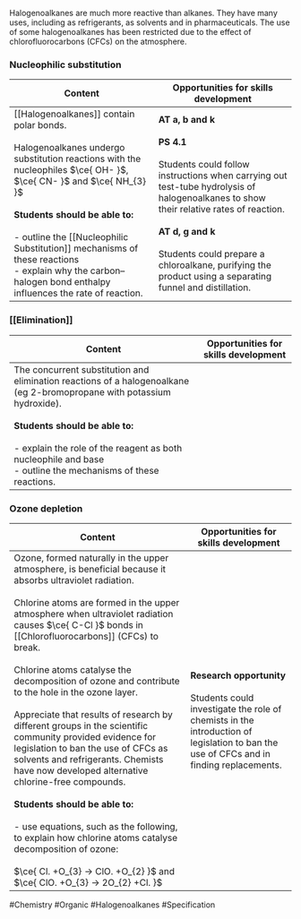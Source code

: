 Halogenoalkanes are much more reactive than alkanes. They have many uses, including as refrigerants, as solvents and in pharmaceuticals. The use of some halogenoalkanes has been restricted due to the effect of chlorofluorocarbons (CFCs) on the atmosphere.

### Nucleophilic substitution

| Content                                                                                                                                                                                                                                                                                                                                                                        | Opportunities for skills development                                                                                                                                                                                                                                                                                       |
| ------------------------------------------------------------------------------------------------------------------------------------------------------------------------------------------------------------------------------------------------------------------------------------------------------------------------------------------------------------------------------ | -------------------------------------------------------------------------------------------------------------------------------------------------------------------------------------------------------------------------------------------------------------------------------------------------------------------------- |
| [[Halogenoalkanes]] contain polar bonds.<br><br>Halogenoalkanes undergo substitution reactions with the nucleophiles $\ce{ OH- }$, $\ce{ CN- }$ and $\ce{ NH_{3} }$<br><br>**Students should be able to:**<br><br>- outline the [[Nucleophilic Substitution]] mechanisms of these reactions<br>- explain why the carbon–halogen bond enthalpy influences the rate of reaction. | **AT a, b and k**<br><br>**PS 4.1**<br><br>Students could follow instructions when carrying out test-tube hydrolysis of halogenoalkanes to show their relative rates of reaction.<br><br>**AT d, g and k**<br><br>Students could prepare a chloroalkane, purifying the product using a separating funnel and distillation. |

### [[Elimination]]

| Content                                                                                                                                                                                                                                                                              | Opportunities for skills development |
| ------------------------------------------------------------------------------------------------------------------------------------------------------------------------------------------------------------------------------------------------------------------------------------ | ------------------------------------ |
| The concurrent substitution and elimination reactions of a halogenoalkane (eg 2-bromopropane with potassium hydroxide).<br><br>**Students should be able to:**<br><br>- explain the role of the reagent as both nucleophile and base<br>- outline the mechanisms of these reactions. |                                      |

### Ozone depletion

| Content                                                                                                                                                                                                                                                                                                                                                                                                                                                                                                                                                                                                                                                                                                                                                                                                                                                                    | Opportunities for skills development                                                                                                                                   |
| -------------------------------------------------------------------------------------------------------------------------------------------------------------------------------------------------------------------------------------------------------------------------------------------------------------------------------------------------------------------------------------------------------------------------------------------------------------------------------------------------------------------------------------------------------------------------------------------------------------------------------------------------------------------------------------------------------------------------------------------------------------------------------------------------------------------------------------------------------------------------- | ---------------------------------------------------------------------------------------------------------------------------------------------------------------------- |
| Ozone, formed naturally in the upper atmosphere, is beneficial because it absorbs ultraviolet radiation.<br><br>Chlorine atoms are formed in the upper atmosphere when ultraviolet radiation causes $\ce{ C-Cl }$ bonds in [[Chlorofluorocarbons]] (CFCs) to break.<br><br>Chlorine atoms catalyse the decomposition of ozone and contribute to the hole in the ozone layer.<br><br>Appreciate that results of research by different groups in the scientific community provided evidence for legislation to ban the use of CFCs as solvents and refrigerants. Chemists have now developed alternative chlorine-free compounds.<br><br>**Students should be able to:**<br><br>- use equations, such as the following, to explain how chlorine atoms catalyse decomposition of ozone:<br><br>$\ce{ Cl. +O_{3} -> ClO. +O_{2} }$ and $\ce{ ClO. +O_{3} -> 2O_{2} +Cl. }$<br> | **Research opportunity**<br><br>Students could investigate the role of chemists in the introduction of legislation to ban the use of CFCs and in finding replacements. |

#Chemistry #Organic #Halogenoalkanes #Specification